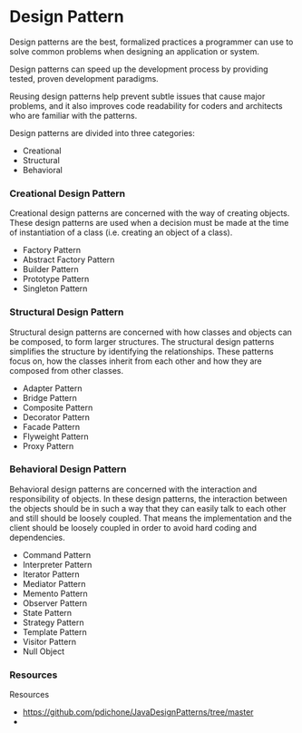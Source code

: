 # Design Pattern
Design patterns are the best, formalized practices a programmer can use to solve common problems when designing an application or system.

Design patterns can speed up the development process by providing tested, proven development paradigms.

Reusing design patterns help prevent subtle issues that cause major problems, and it also improves code readability for coders and architects who are familiar with the patterns.

Design patterns are divided into three categories:
  - Creational
  - Structural
  - Behavioral

### Creational Design Pattern

Creational design patterns are concerned with the way of creating objects. These design patterns are used when a decision must be made at the time of instantiation of a class (i.e. creating an object of a class).
  - Factory Pattern
  - Abstract Factory Pattern
  - Builder Pattern
  - Prototype Pattern
  - Singleton Pattern

### Structural Design Pattern

Structural design patterns are concerned with how classes and objects can be composed, to form larger structures. The structural design patterns simplifies the structure by identifying the relationships. These patterns focus on, how the classes inherit from each other and how they are composed from other classes.
  - Adapter Pattern
  - Bridge Pattern
  - Composite Pattern
  - Decorator Pattern
  - Facade Pattern
  - Flyweight Pattern
  - Proxy Pattern

### Behavioral Design Pattern

Behavioral design patterns are concerned with the interaction and responsibility of objects. In these design patterns, the interaction between the objects should be in such a way that they can easily talk to each other and still should be loosely coupled. That means the implementation and the client should be loosely coupled in order to avoid hard coding and dependencies.
  - Command Pattern
  - Interpreter Pattern
  - Iterator Pattern
  - Mediator Pattern
  - Memento Pattern
  - Observer Pattern
  - State Pattern
  - Strategy Pattern
  - Template Pattern
  - Visitor Pattern
  - Null Object


### Resources
Resources
  - https://github.com/pdichone/JavaDesignPatterns/tree/master
  - 

